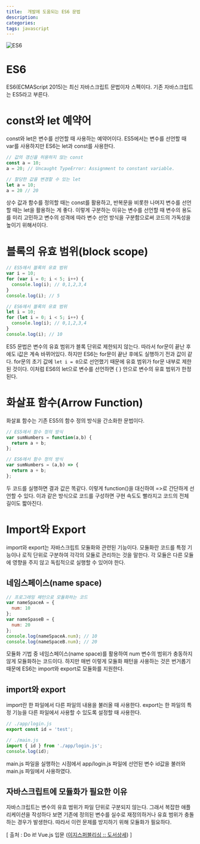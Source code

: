 ```yaml
---
title:  개발에 도움되는 ES6 문법
description: 
categories: 
tags: javascript
---
```


![ES6](http://jamesknelson.com/wp-content/uploads/2015/07/ES6-the-bits-youll-actually-use.png)

# ES6

ES6(ECMAScript 2015)는 최신 자바스크립트 문법이자 스펙이다. 기존 자바스크립트는 ES5라고 부른다.

# const와 let 예약어

const와 let은 변수를 선언할 때 사용하는 예약어이다. ES5에서는 변수를 선언할 때 var를 사용하지만 ES6는 let과 const를 사용한다. 

```javascript
// 값의 갱신을 허용하지 않는 const
const a = 10;
a = 20; // Uncaught TypeError: Assignment to constant variable.

// 할당한 값을 변경할 수 있는 let
let a = 10;
a = 20 // 20
```

상수 값과 함수를 정의할 때는 const를 활용하고, 반복문을 비롯한 나머지 변수를 선언할 때는 let을 활용하는 게 좋다. 이렇게 구분하는 이유는 변수를 선언할 때 변수의 용도를 미리 고민하고 변수의 성격에 따라 변수 선언 방식을 구분함으로써 코드의 가독성을 높이기 위해서이다.

# 블록의 유효 범위(block scope)

```javascript
// ES5에서 블록의 유효 범위
var i = 10;
for (var i = 0; i < 5; i++) {
  console.log(i); // 0,1,2,3,4
}
console.log(i); // 5

// ES6에서 블록의 유효 범위
let i = 10;
for (let i = 0; i < 5; i++) {
  console.log(i); // 0,1,2,3,4
}
console.log(i); // 10
```

ES5 문법은 변수의 유효 범위가 블록 단위로 제한되지 않는다. 따라서 for문이 끝난 후에도 i값은 계속 바뀌어있다. 하지만 ES6는 for문이 끝난 후에도 실행하기 전과 값이 같다. for문의 초기 값에 `let i = 0`으로 선언했기 때문에 유효 범위가 for문 내부로 제한된 것이다. 이처럼 ES6의 let으로 변수를 선언하면 { } 안으로 변수의 유효 범위가 한정된다. 

# 화살표 함수(Arrow Function)

화살표 함수는 기존 ES5의 함수 정의 방식을 간소화한 문법이다.

```javascript
// ES5에서 함수 정의 방식
var sumNumbers = function(a,b) {
  return a + b;
};

// ES6에서 함수 정의 방식
var sumNumbers = (a,b) => {
  return a + b;
};
```

두 코드를 실행하면 결과 값은 똑같다. 이렇게 function()을 대신하여 =>로 간단하게 선언할 수 있다. 이과 같은 방식으로 코드를 구성하면 구현 속도도 빨라지고 코드의 전체 길이도 짧아진다.

# Import와 Export

import와 export는 자바스크립트 모듈화와 관련된 기능이다. 모듈화란 코드를 특정 기능이나 로직 단위로 구분하여 각각의 모듈로 관리하는 것을 말한다. 각 모듈은 다른 모듈에 영향을 주지 않고 독립적으로 실행할 수 있어야 한다.

## 네임스페이스(name space)

```javascript
// 프로그래밍 패턴으로 모듈화하는 코드
var nameSpaceA = {
  num: 10
};
var nameSpaseB = {
  num: 20
};
console.log(nameSpaceA.num); // 10
console.log(nameSpaceB.num); // 20
```

모듈화 기법 중 네임스페이스(name space)를 활용하여 num 변수의 범위가 충동하지 않게 모듈화하는 코드이다. 하지만 매번 이렇게 모듈화 패턴을 사용하는 것은 번거롭기 때문에 ES6는 import와 export로 모듈화를 지원한다.

## import와 export

import란 한 파일에서 다른 파일의 내용을 불러올 때 사용한다. export는 한 파일의 특정 기능을 다른 파일에서 사용할 수 있도록 설정할 때 사용한다.

```javascript
// ./app/login.js
export const id = 'test';

// ./main.js
import { id } from './app/login.js';
console.log(id);
```

main.js 파일을 실행하는 시점에서 app/login.js 파일에 선언된 변수 id값을 불러와 main.js 파일에서 사용하였다.

## 자바스크립트에 모듈화가 필요한 이유

자바스크립트는 변수의 유효 범위가 파일 단위로 구분되지 않는다. 그래서 복잡한 애플리케이션을 작성하다 보면 기존에 정의된 변수를 실수로 재정의하거나 유효 범위가 충돌하는 경우가 발생한다. 따라서 이런 문제를 방지하기 위해 모듈화가 필요하다.

[ 출처 : Do it! Vue.js 입문 ([이지스퍼블리싱 :: 도서상세](http://www.easyspub.co.kr/20_Menu/BookView/185/PUB)) ]